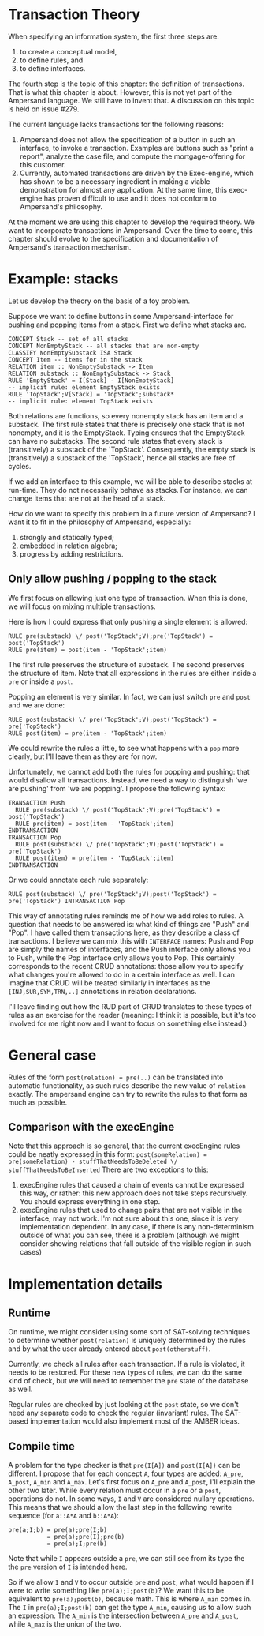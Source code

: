 # Transaction Theory
When specifying an information system, the first three steps are:
1. to create a conceptual model,
2. to define rules, and
3. to define interfaces.

The fourth step is the topic of this chapter: the definition of transactions. That is what this chapter is about. However, this is not yet part of the Ampersand language. We still have to invent that. A discussion on this topic is held on issue #279.

The current language lacks transactions for the following reasons:
1. Ampersand does not allow the specification of a button in such an interface, to invoke a transaction. Examples are buttons such as "print a report", analyze the case file, and compute the mortgage-offering for this customer.
2. Currently, automated transactions are driven by the Exec-engine, which has shown to be a necessary ingredient in making a viable demonstration for almost any application. At the same time, this exec-engine has proven difficult to use and it does not conform to Ampersand's philosophy.

At the moment we are using this chapter to develop the required theory. We want to incorporate transactions in Ampersand. Over the time to come, this chapter should evolve to the specification and documentation of Ampersand's transaction mechanism. 

# Example: stacks
Let us develop the theory on the basis of a toy problem.

Suppose we want to define buttons in some Ampersand-interface for pushing and popping items from a stack. First we define what stacks are.

```
CONCEPT Stack -- set of all stacks
CONCEPT NonEmptyStack -- all stacks that are non-empty
CLASSIFY NonEmptySubstack ISA Stack
CONCEPT Item -- items for in the stack
RELATION item :: NonEmptySubstack -> Item
RELATION substack :: NonEmptySubstack -> Stack
RULE 'EmptyStack' = I[Stack] - I[NonEmptyStack]
-- implicit rule: element EmptyStack exists
RULE 'TopStack';V[Stack] = 'TopStack';substack*
-- implicit rule: element TopStack exists
```

Both relations are functions, so every nonempty stack has an item and a substack. The first rule states that there is precisely one stack that is not nonempty, and it is the EmptyStack. Typing ensures that the EmptyStack can have no substacks. The second rule states that every stack is (transitively) a substack of the 'TopStack'. Consequently, the empty stack is (transitively) a substack of the 'TopStack', hence all stacks are free of cycles.

If we add an interface to this example, we will be able to describe stacks at run-time. They do not necessarily behave as stacks. For instance, we can change items that are not at the head of a stack.

How do we want to specify this problem in a future version of Ampersand? I want it to fit in the philosophy of Ampersand, especially:
1. strongly and statically typed;
2. embedded in relation algebra;
3. progress by adding restrictions.

## Only allow pushing / popping to the stack
We first focus on allowing just one type of transaction. When this is done, we will focus on mixing multiple transactions.

Here is how I could express that only pushing a single element is allowed:
```
RULE pre(substack) \/ post('TopStack';V);pre('TopStack') = post('TopStack')
RULE pre(item) = post(item - 'TopStack';item)
```
The first rule preserves the structure of substack. The second preserves the structure of item. Note that all expressions in the rules are either inside a ``pre`` or inside a ``post``.

Popping an element is very similar. In fact, we can just switch `pre` and `post` and we are done:
```
RULE post(substack) \/ pre('TopStack';V);post('TopStack') = pre('TopStack')
RULE post(item) = pre(item - 'TopStack';item)
```
We could rewrite the rules a little, to see what happens with a `pop` more clearly, but I'll leave them as they are for now.

Unfortunately, we cannot add both the rules for popping and pushing: that would disallow all transactions. Instead, we need a way to distinguish 'we are pushing' from 'we are popping'. I propose the following syntax:

```
TRANSACTION Push
  RULE pre(substack) \/ post('TopStack';V);pre('TopStack') = post('TopStack')
  RULE pre(item) = post(item - 'TopStack';item)
ENDTRANSACTION
TRANSACTION Pop
  RULE post(substack) \/ pre('TopStack';V);post('TopStack') = pre('TopStack')
  RULE post(item) = pre(item - 'TopStack';item)
ENDTRANSACTION
```

Or we could annotate each rule separately:

```
RULE post(substack) \/ pre('TopStack';V);post('TopStack') = pre('TopStack') INTRANSACTION Pop
```

This way of annotating rules reminds me of how we add roles to rules.
A question that needs to be answered is: what kind of things are "Push" and "Pop". I have called them transactions here, as they describe a class of transactions. I believe we can mix this with `INTERFACE` names: Push and Pop are simply the names of interfaces, and the Push interface only allows you to Push, while the Pop interface only allows you to Pop. This certainly corresponds to the recent CRUD annotations: those allow you to specify what changes you're allowed to do in a certain interface as well. I can imagine that CRUD will be treated similarly in interfaces as the ``[INJ,SUR,SYM,TRN,..]`` annotations in relation declarations.

I'll leave finding out how the RUD part of CRUD translates to these types of rules as an exercise for the reader (meaning: I think it is possible, but it's too involved for me right now and I want to focus on something else instead.)

# General case
Rules of the form ``post(relation) = pre(..)`` can  be translated into automatic functionality, as such rules describe the new value of ``relation`` exactly. The ampersand engine can try to rewrite the rules to that form as much as possible.

## Comparison with the execEngine
Note that this approach is so general, that the current execEngine rules could be neatly expressed in this form:
``post(someRelation) = pre(someRelation) - stuffThatNeedsToBeDeleted \/ stuffThatNeedsToBeInserted``
There are two exceptions to this:

1. execEngine rules that caused a chain of events cannot be expressed this way, or rather: this new approach does not take steps recursively. You should express everything in one step.
2. execEngine rules that used to change pairs that are not visible in the interface, may not work. I'm not sure about this one, since it is very implementation dependent. In any case, if there is any non-determinism outside of what you can see, there is a problem (although we might consider showing relations that fall outside of the visible region in such cases)


# Implementation details

## Runtime
On runtime, we might consider using some sort of SAT-solving techniques to determine whether ``post(relation)`` is uniquely determined by the rules and by what the user already entered about ``post(otherstuff)``.

Currently, we check all rules after each transaction. If a rule is violated, it needs to be restored. For these new types of rules, we can do the same kind of check, but we will need to remember the `pre` state of the database as well.

Regular rules are checked by just looking at the `post` state, so we don't need any separate code to check the regular (invariant) rules.
The SAT-based implementation would also implement most of the AMBER ideas.

## Compile time
A problem for the type checker is that ``pre(I[A])`` and ``post(I[A])`` can be different. I propose that for each concept ``A``, four types are added:
``A_pre``, ``A_post``, ``A_min`` and ``A_max``. Let's first focus on ``A_pre`` and ``A_post``, I'll explain the other two later. While every relation must occur in a ``pre`` or a ``post``, operations do not. In some ways, `I` and `V` are considered nullary operations. This means that we should allow the last step in the following rewrite sequence (for ``a::A*A`` and ``b::A*A``):

```
pre(a;I;b) = pre(a);pre(I;b)
           = pre(a);pre(I);pre(b)
           = pre(a);I;pre(b)
```

Note that while ``I`` appears outside a ``pre``, we can still see from its type the the ``pre`` version of `I` is intended here.

So if we allow `I` and `V` to occur outside `pre` and `post`, what would happen if I were to write something like ```pre(a);I;post(b)```? We want this to be equivalent to ```pre(a);post(b)```, because math. This is where ``A_min`` comes in. The ``I`` in ``pre(a);I;post(b)`` can get the type ``A_min``, causing us to allow such an expression. The ``A_min`` is the intersection between ``A_pre`` and ``A_post``, while ``A_max`` is the union of the two.